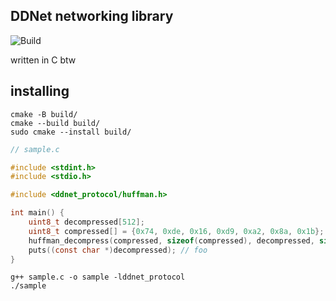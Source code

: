 ## DDNet networking library
![Build](https://github.com/MilkeeyCat/ddnet_protocol/actions/workflows/build.yml/badge.svg)

written in C btw

## installing

```
cmake -B build/
cmake --build build/
sudo cmake --install build/
```

```C
// sample.c

#include <stdint.h>
#include <stdio.h>

#include <ddnet_protocol/huffman.h>

int main() {
	uint8_t decompressed[512];
	uint8_t compressed[] = {0x74, 0xde, 0x16, 0xd9, 0xa2, 0x8a, 0x1b};
	huffman_decompress(compressed, sizeof(compressed), decompressed, sizeof(decompressed));
	puts((const char *)decompressed); // foo
}
```

```
g++ sample.c -o sample -lddnet_protocol
./sample
```

